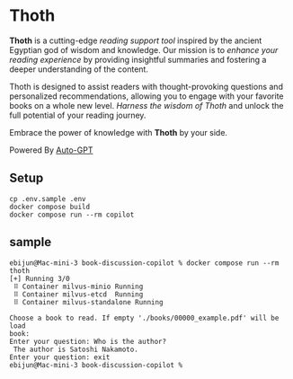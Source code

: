 # Thoth
**Thoth** is a cutting-edge _reading support tool_ inspired by the ancient Egyptian god of wisdom and knowledge. Our mission is to _enhance your reading experience_ by providing insightful summaries and fostering a deeper understanding of the content.

Thoth is designed to assist readers with thought-provoking questions and personalized recommendations, allowing you to engage with your favorite books on a whole new level. _Harness the wisdom of Thoth_ and unlock the full potential of your reading journey.

Embrace the power of knowledge with **Thoth** by your side.

Powered By [Auto-GPT](https://github.com/Significant-Gravitas/Auto-GPT)

## Setup
```
cp .env.sample .env
docker compose build
docker compose run --rm copilot
```

## sample
```
ebijun@Mac-mini-3 book-discussion-copilot % docker compose run --rm thoth
[+] Running 3/0
 ⠿ Container milvus-minio Running
 ⠿ Container milvus-etcd  Running
 ⠿ Container milvus-standalone Running

Choose a book to read. If empty './books/00000_example.pdf' will be load
book:
Enter your question: Who is the author?
 The author is Satoshi Nakamoto.
Enter your question: exit
ebijun@Mac-mini-3 book-discussion-copilot %
```